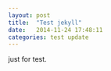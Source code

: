 ```yaml
---
layout: post
title:  "Test jekyll"
date:   2014-11-24 17:48:11
categories: test update
---
```


just for test.
